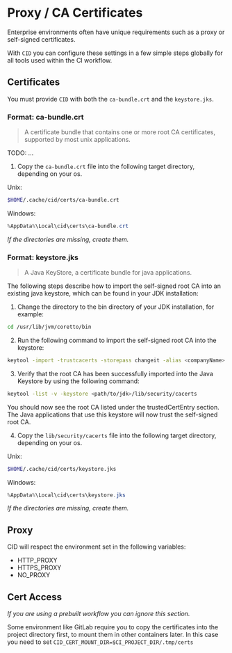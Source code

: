 # Proxy / CA Certificates

Enterprise environments often have unique requirements such as a proxy or self-signed certificates.

With `CID` you can configure these settings in a few simple steps globally for all tools used within the CI workflow.

## Certificates

You must provide `CID` with both the `ca-bundle.crt` and the `keystore.jks`.

### Format: ca-bundle.crt

> A certificate bundle that contains one or more root CA certificates, supported by most unix applications.

TODO: ...

1. Copy the `ca-bundle.crt` file into the following target directory, depending on your os.

Unix:
```bash
$HOME/.cache/cid/certs/ca-bundle.crt
```

Windows:
```powershell
%AppData%\Local\cid\certs\ca-bundle.crt
```

*If the directories are missing, create them.*

### Format: keystore.jks

> A Java KeyStore, a certificate bundle for java applications.

The following steps describe how to import the self-signed root CA into an existing java keystore, which can be found in your JDK installation:

1. Change the directory to the bin directory of your JDK installation, for example:

```bash
cd /usr/lib/jvm/coretto/bin
```

2. Run the following command to import the self-signed root CA into the keystore:

```bash
keytool -import -trustcacerts -storepass changeit -alias <companyName> -file <path/to/companyName>.crt -keystore <path/to/jdk>/lib/security/cacerts
```

3. Verify that the root CA has been successfully imported into the Java Keystore by using the following command:

```bash
keytool -list -v -keystore <path/to/jdk>/lib/security/cacerts
```

You should now see the root CA listed under the trustedCertEntry section. The Java applications that use this keystore will now trust the self-signed root CA.

4. Copy the `lib/security/cacerts` file into the following target directory, depending on your os.

Unix:
```bash
$HOME/.cache/cid/certs/keystore.jks
```

Windows:
```powershell
%AppData%\Local\cid\certs\keystore.jks
```

*If the directories are missing, create them.*

## Proxy

CID will respect the environment set in the following variables:

- HTTP_PROXY
- HTTPS_PROXY
- NO_PROXY

## Cert Access

*If you are using a prebuilt workflow you can ignore this section.*

Some environment like GitLab require you to copy the certificates into the project directory first, to mount them in other containers later.
In this case you need to set `CID_CERT_MOUNT_DIR=$CI_PROJECT_DIR/.tmp/certs`
